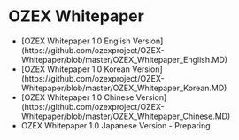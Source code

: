 # OZEX Whitepaper
<ul>
  <li>[OZEX Whitepaper 1.0 English Version](https://github.com/ozexproject/OZEX-Whitepaper/blob/master/OZEX_Whitepaper_English.MD)</li>
  <li>[OZEX Whitepaper 1.0 Korean Version](https://github.com/ozexproject/OZEX-Whitepaper/blob/master/OZEX_Whitepaper_Korean.MD)</li>
  <li>[OZEX Whitepaper 1.0 Chinese Version](https://github.com/ozexproject/OZEX-Whitepaper/blob/master/OZEX_Whitepaper_Chinese.MD)</li>
  <li>OZEX Whitepaper 1.0 Japanese Version - Preparing</li>
</ul>
